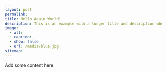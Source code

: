 ```yaml
---
layout: post
permalink:
title: Hello Again World!
description: This is an example with a longer title and description where the photo is hidden on the post.
image:
  - alt:
  - caption:
  - show: false
  - url: /media/blue.jpg
sitemap:
---
```

Add some content here.